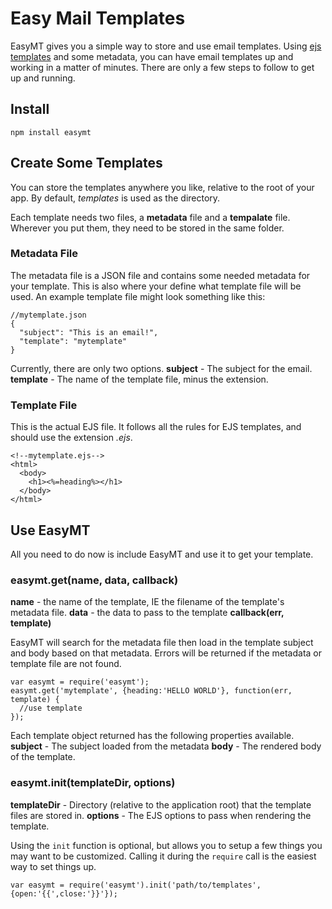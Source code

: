 # Easy Mail Templates

EasyMT gives you a simple way to store and use email templates. Using [ejs templates](https://github.com/visionmedia/ejs) and some metadata, you can have email templates up and working in a matter of minutes. There are only a few steps to follow to get up and running.

## Install

    npm install easymt

## Create Some Templates
You can store the templates anywhere you like, relative to the root of your app. By default, *templates* is used as the directory.

Each template needs two files, a **metadata** file and a **tempalate** file. Wherever you put them, they need to be stored in the same folder.

### Metadata File
The metadata file is a JSON file and contains some needed metadata for your template. This is also where your define what template file will be used. An example template file might look something like this:

    //mytemplate.json
    {
      "subject": "This is an email!",
      "template": "mytemplate"
    }

Currently, there are only two options.
**subject** - The subject for the email.
**template** - The name of the template file, minus the extension.

### Template File
This is the actual EJS file. It follows all the rules for EJS templates, and should use the extension *.ejs*.

    <!--mytemplate.ejs-->
    <html>
      <body>
        <h1><%=heading%></h1>
      </body>
    </html>

## Use EasyMT
All you need to do now is include EasyMT and use it to get your template. 

### easymt.get(name, data, callback)
**name** - the name of the template, IE the filename of the template's metadata file.
**data** - the data to pass to the template
**callback(err, template)**

EasyMT will search for the metadata file then load in the template subject and body based on that metadata. Errors will be returned if the metadata or template file are not found.
    
    var easymt = require('easymt');
    easymt.get('mytemplate', {heading:'HELLO WORLD'}, function(err, template) {
      //use template
    });

Each template object returned has the following properties available.
**subject** - The subject loaded from the metadata
**body** - The rendered body of the template.

### easymt.init(templateDir, options)
**templateDir** - Directory (relative to the application root) that the template files are stored in.
**options** - The EJS options to pass when rendering the template.

Using the `init` function is optional, but allows you to setup a few things you may want to be customized. Calling it during the `require` call is the easiest way to set things up.

    var easymt = require('easymt').init('path/to/templates', {open:'{{',close:'}}'});